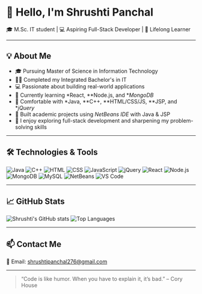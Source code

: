 # 👋 Hello, I'm Shrushti Panchal

🎓 M.Sc. IT student | 💻 Aspiring Full-Stack Developer | 🌱 Lifelong Learner

---

## 💡 About Me

- 🎓 Pursuing Master of Science in Information Technology  
- 🧑‍🎓 Completed my Integrated Bachelor's in IT  
- 💻 Passionate about building real-world applications  
- 🧠 Currently learning *React, **Node.js, and **MongoDB*  
- 💪 Comfortable with *Java, **C++, **HTML/CSS/JS, **JSP, and **jQuery*  
- 🧰 Built academic projects using *NetBeans IDE* with Java & JSP  
- 🚀 I enjoy exploring full-stack development and sharpening my problem-solving skills

---

## 🛠 Technologies & Tools

![Java](https://img.shields.io/badge/Java-ED8B00?style=for-the-badge&logo=openjdk&logoColor=white)
![C++](https://img.shields.io/badge/C++-00599C?style=for-the-badge&logo=cplusplus&logoColor=white)
![HTML](https://img.shields.io/badge/HTML5-E34F26?style=for-the-badge&logo=html5&logoColor=white)
![CSS](https://img.shields.io/badge/CSS3-1572B6?style=for-the-badge&logo=css3&logoColor=white)
![JavaScript](https://img.shields.io/badge/JavaScript-F7DF1E?style=for-the-badge&logo=javascript&logoColor=black)
![jQuery](https://img.shields.io/badge/jQuery-0769AD?style=for-the-badge&logo=jquery&logoColor=white)
![React](https://img.shields.io/badge/React-20232A?style=for-the-badge&logo=react&logoColor=61DAFB)
![Node.js](https://img.shields.io/badge/Node.js-339933?style=for-the-badge&logo=nodedotjs&logoColor=white)
![MongoDB](https://img.shields.io/badge/MongoDB-47A248?style=for-the-badge&logo=mongodb&logoColor=white)
![MySQL](https://img.shields.io/badge/MySQL-4479A1?style=for-the-badge&logo=mysql&logoColor=white)
![NetBeans](https://img.shields.io/badge/NetBeans-1B6AC6?style=for-the-badge&logo=apachenetbeanside&logoColor=white)
![VS Code](https://img.shields.io/badge/VSCode-007ACC?style=for-the-badge&logo=visualstudiocode&logoColor=white)

---

## 📈 GitHub Stats

![Shrushti's GitHub stats](https://github-readme-stats.vercel.app/api?username=shrushtiprograms&show_icons=true&theme=radical)
![Top Languages](https://github-readme-stats.vercel.app/api/top-langs/?username=shrushtiprograms&layout=compact&theme=radical)

---

## 📫 Contact Me

📧 Email: shrushtipanchal276@gmail.com

---

> “Code is like humor. When you have to explain it, it’s bad.” – Cory House
